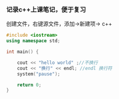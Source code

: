 ### 记录c++上课笔记，便于复习
创建文件，右键源文件，添加->新建项-> c++
```c++
#include <iostream>
using namespace std;

int main() {

	cout << "hello world" ;//不换行
	cout << "换行" << endl; //endl 换行符
	system("pause");

	return 0;
}
```
